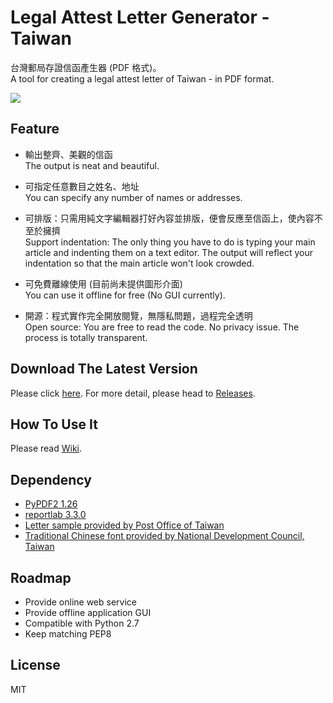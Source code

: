 # Legal Attest Letter Generator - Taiwan #
台灣郵局存證信函產生器 (PDF 格式)。  
A tool for creating a legal attest letter of Taiwan - in PDF format.

![](.python/img/sample.png)

## Feature ##
- 輸出整齊、美觀的信函  
  The output is neat and beautiful.  

- 可指定任意數目之姓名、地址  
  You can specify any number of names or addresses.  

- 可排版：只需用純文字編輯器打好內容並排版，便會反應至信函上，使內容不至於擁擠  
  Support indentation: The only thing you have to do is typing your main article and indenting them on a text editor. The output will reflect your indentation so that the main article won't look crowded.  

- 可免費離線使用 (目前尚未提供圖形介面)  
  You can use it offline for free (No GUI currently).

- 開源：程式實作完全開放閱覽，無隱私問題，過程完全透明  
  Open source: You are free to read the code. No privacy issue. The process is totally transparent.

## Download The Latest Version ##
Please click [here](https://github.com/csterryliu/Legal-Attest-Letter-Generator-TW/releases/download/v2.1.1/Legal-Attest-Letter-Generator-TW-v2.1.1.zip). For more detail, please head to [Releases](https://github.com/csterryliu/Legal-Attest-Letter-Generator-TW/releases).

## How To Use It ##
Please read [Wiki](https://github.com/csterryliu/Legal-Attest-Letter-Generator-TW/wiki/).

## Dependency ##
- [PyPDF2 1.26](https://github.com/mstamy2/PyPDF2)  
- [reportlab 3.3.0](https://bitbucket.org/rptlab/reportlab)
- [Letter sample provided by Post Office of Taiwan](http://www.post.gov.tw/post/internet/Download/index.jsp?ID=220301)
- [Traditional Chinese font provided by National Development Council, Taiwan ](http://data.gov.tw/node/5961)

## Roadmap ##
- Provide online web service
- Provide offline application GUI
- Compatible with Python 2.7
- Keep matching PEP8

## License ##
MIT
